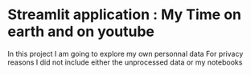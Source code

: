 # Streamlit application : My Time on earth and on youtube

In this project I am going to explore my own personnal data
For privacy reasons I did not include either the unprocessed data or my notebooks
